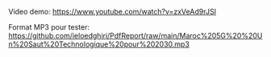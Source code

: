Video demo: https://www.youtube.com/watch?v=zxVeAd9rJSI

Format MP3 pour tester: https://github.com/ieloedghiri/PdfReport/raw/main/Maroc%205G%20%20Un%20Saut%20Technologique%20pour%202030.mp3


